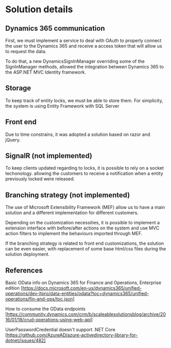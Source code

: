 Solution details
================

## Dynamics 365 communication

First, we must implement a service to deal with OAuth to properly connect the user to the Dynamics 365 and receive a access token that will allow us to request the data.

To do that, a new DynamicsSignInManager overriding some of the SignInManager methods, allowed the integration between Dynamics 365 to the ASP.NET MVC Identity framework.

## Storage

To keep track of entity locks, we must be able to store them. For simplicity, the system is using Entity Framework with SQL Server

## Front end

Due to time constrains, it was adopted a solution based on razor and jQuery.

## SignalR (not implemented)

To keep clients updated regarding to locks, it is possible to rely on a socket techonology. allowing the customers to receive a notification when a entity previously locked were released.

## Branching strategy (not implemented)

The use of Microsoft Extensibility Framework (MEF) allow us to have a main solution and a different implementation for different customers. 

Depending on the customization necessities, it is possible to implement a extension interface with before/after actions on the system and use MVC action filters to implement the behaviours imported through MEF.

If the branching strategy is related to front end customizations, the solution can be even easier, with replacement of some base html/css files during the solution deployment.


## References

Basic OData info on Dynamics 365 for Finance and Operations, Enterprise edition
[https://docs.microsoft.com/en-us/dynamics365/unified-operations/dev-itpro/data-entities/odata?toc=dynamics365/unified-operations/fin-and-ops/toc.json]

How to consume the OData endpoints
[https://community.dynamics.com/crm/b/scaleablesolutionsblog/archive/2016/01/18/crud-operations-using-web-api]

UserPasswordCredential doesn't support .NET Core
[https://github.com/AzureAD/azure-activedirectory-library-for-dotnet/issues/482]